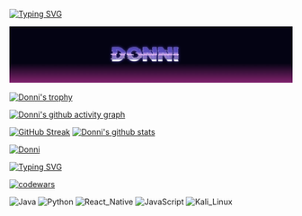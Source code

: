 [![Typing SVG](https://readme-typing-svg.herokuapp.com?font=Fira+Code&pause=1000&color=04DA13&width=435&lines=Programming+is+my+hobby%2C;+but+at+heart+I'm+a+Sorcerer)](https://git.io/typing-svg)

[![Header](https://github.com/Chikkago/chikkago/blob/main/assets/header.png)](https://vk.com/mr.integral)

[![Donni's trophy](https://github-profile-trophy.vercel.app/?username=Chikkago&ryo-ma&no-bg=true&margin-w=3&column=-1&theme=matrix&no-frame=true)](https://github.com/Chikkago)

[![Donni's github activity graph](https://activity-graph.herokuapp.com/graph?username=Chikkago&theme=chartreuse-dark&line=036936&custom_title=I%20said%20that%20I%20am%20a%20sorcerer&radius=15)](https://github.com/Chikkago)

[![GitHub Streak](http://github-readme-streak-stats.herokuapp.com?user=Chikkago&theme=hacker&date_format=j%2Fn%5B%2FY%5D)](https://github.com/Chikkago)   [![Donni's github stats](https://github-readme-stats.vercel.app/api?username=Chikkago&repo=github-readme-stats&show_icons=true&theme=chartreuse-dark&border_radius=15&locale=en&&custom_title=Donni&count_private=true&text_color=00eb00&border_color=00eb00)](https://github.com/Chikkago)

[![Donni](https://github-profile-summary-cards.vercel.app/api/cards/profile-details?username=Chikkago&theme=github_dark)](https://github.com/Chikkago)

[![Typing SVG](https://readme-typing-svg.herokuapp.com?font=Fira+Code&pause=1000&color=04DA13&width=435&lines=Language+and+tools)](https://git.io/typing-svg)

[![codewars](https://www.codewars.com/users/Chikkago/badges/large)](https://www.codewars.com/users/Chikkago)

![Java](https://img.shields.io/badge/-Java-black?style=for-the-badge&logo=CoffeeScript&logoColor=white)
![Python](https://img.shields.io/badge/Python-black?style=for-the-badge&logo=Python&logoColor=white)
![React_Native](https://img.shields.io/badge/React_Native-black?style=for-the-badge&logo=React&logoColor=white)
![JavaScript](https://img.shields.io/badge/JavaScript-black?style=for-the-badge&logo=JavaScript&logoColor=white)
![Kali_Linux](https://img.shields.io/badge/Kali_Linux-black?style=for-the-badge&logo=KaliLinux&logoColor=white&logoWidth=12)
